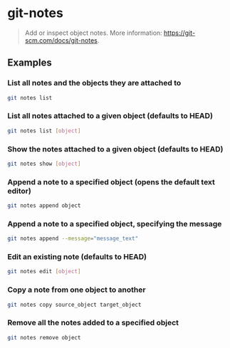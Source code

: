 # git-notes

> Add or inspect object notes. More information: <https://git-scm.com/docs/git-notes>.

## Examples

### List all notes and the objects they are attached to

```bash
git notes list
```

### List all notes attached to a given object (defaults to HEAD)

```bash
git notes list [object]
```

### Show the notes attached to a given object (defaults to HEAD)

```bash
git notes show [object]
```

### Append a note to a specified object (opens the default text editor)

```bash
git notes append object
```

### Append a note to a specified object, specifying the message

```bash
git notes append --message="message_text"
```

### Edit an existing note (defaults to HEAD)

```bash
git notes edit [object]
```

### Copy a note from one object to another

```bash
git notes copy source_object target_object
```

### Remove all the notes added to a specified object

```bash
git notes remove object
```
